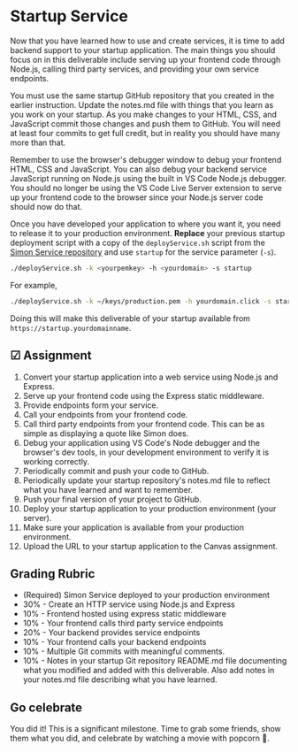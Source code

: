 # Startup Service

Now that you have learned how to use and create services, it is time to add backend support to your startup application. The main things you should focus on in this deliverable include serving up your frontend code through Node.js, calling third party services, and providing your own service endpoints.

You must use the same startup GitHub repository that you created in the earlier instruction. Update the notes.md file with things that you learn as you work on your startup. As you make changes to your HTML, CSS, and JavaScript commit those changes and push them to GitHub. You will need at least four commits to get full credit, but in reality you should have many more than that.

Remember to use the browser's debugger window to debug your frontend HTML, CSS and JavaScript. You can also debug your backend service JavaScript running on Node.js using the built in VS Code Node.js debugger. You should no longer be using the VS Code Live Server extension to serve up your frontend code to the browser since your Node.js server code should now do that.

Once you have developed your application to where you want it, you need to release it to your production environment. **Replace** your previous startup deployment script with a copy of the `deployService.sh` script from the [Simon Service repository](https://github.com/webprogramming260/simon-service/blob/main/deployService.sh) and use `startup` for the service parameter (`-s`).

```sh
./deployService.sh -k <yourpemkey> -h <yourdomain> -s startup
```

For example,

```sh
./deployService.sh -k ~/keys/production.pem -h yourdomain.click -s startup
```

Doing this will make this deliverable of your startup available from `https://startup.yourdomainname`.

## ☑ Assignment

1. Convert your startup application into a web service using Node.js and Express.
1. Serve up your frontend code using the Express static middleware.
1. Provide endpoints form your service.
1. Call your endpoints from your frontend code.
1. Call third party endpoints from your frontend code. This can be as simple as displaying a quote like Simon does.
1. Debug your application using VS Code's Node debugger and the browser's dev tools, in your development environment to verify it is working correctly.
1. Periodically commit and push your code to GitHub.
1. Periodically update your startup repository's notes.md file to reflect what you have learned and want to remember.
1. Push your final version of your project to GitHub.
1. Deploy your startup application to your production environment (your server).
1. Make sure your application is available from your production environment.
1. Upload the URL to your startup application to the Canvas assignment.

## Grading Rubric

- (Required) Simon Service deployed to your production environment
- 30% - Create an HTTP service using Node.js and Express
- 10% - Frontend hosted using express static middleware
- 10% - Your frontend calls third party service endpoints
- 20% - Your backend provides service endpoints
- 10% - Your frontend calls your backend endpoints
- 10% - Multiple Git commits with meaningful comments.
- 10% - Notes in your startup Git repository README.md file documenting what you modified and added with this deliverable. Also add notes in your notes.md file describing what you have learned.

## Go celebrate

You did it! This is a significant milestone. Time to grab some friends, show them what you did, and celebrate by watching a movie with popcorn 🍿.
